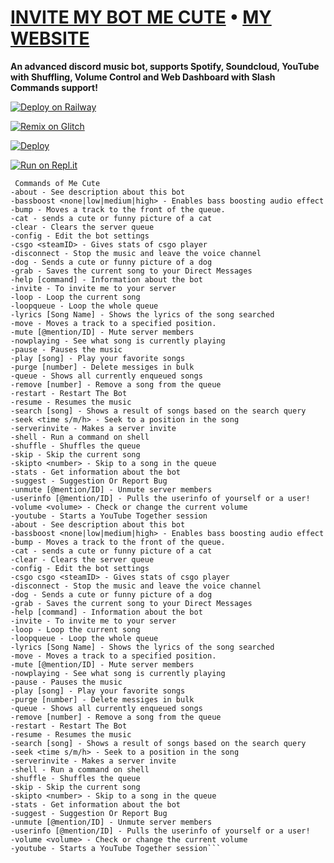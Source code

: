 # [INVITE MY BOT ME CUTE](https://bit.ly/MeCuTe)   •   [MY WEBSITE](https://www.oggy.ga)

**An advanced discord music bot, supports Spotify, Soundcloud, YouTube with Shuffling, Volume Control and Web Dashboard with Slash Commands support!**

[![Deploy on Railway](https://railway.app/button.svg)](https://u.oggy.ga/discord-music-bot-railway-deploy) 

[![Remix on Glitch](https://cdn.glitch.com/2703baf2-b643-4da7-ab91-7ee2a2d00b5b%2Fremix-button.svg)](https://glitch.com/edit/#!/import/github/nischay876/discord-music-bot)

[![Deploy](https://www.herokucdn.com/deploy/button.svg)](https://heroku.com/deploy?template=https://github.com/nischay876/discord-music-bot)

[![Run on Repl.it](https://repl.it/badge/github/nischay876/discord-music-bot)](https://repl.it/github/nischay876/discord-music-bot)
```
 Commands of Me Cute
-about - See description about this bot
-bassboost <none|low|medium|high> - Enables bass boosting audio effect
-bump - Moves a track to the front of the queue.
-cat - sends a cute or funny picture of a cat
-clear - Clears the server queue
-config - Edit the bot settings
-csgo <steamID> - Gives stats of csgo player
-disconnect - Stop the music and leave the voice channel
-dog - Sends a cute or funny picture of a dog
-grab - Saves the current song to your Direct Messages
-help [command] - Information about the bot
-invite - To invite me to your server
-loop - Loop the current song
-loopqueue - Loop the whole queue
-lyrics [Song Name] - Shows the lyrics of the song searched
-move - Moves a track to a specified position.
-mute [@mention/ID] - Mute server members
-nowplaying - See what song is currently playing
-pause - Pauses the music
-play [song] - Play your favorite songs
-purge [number] - Delete messiges in bulk
-queue - Shows all currently enqueued songs
-remove [number] - Remove a song from the queue
-restart - Restart The Bot
-resume - Resumes the music
-search [song] - Shows a result of songs based on the search query
-seek <time s/m/h> - Seek to a position in the song
-serverinvite - Makes a server invite
-shell - Run a command on shell
-shuffle - Shuffles the queue
-skip - Skip the current song
-skipto <number> - Skip to a song in the queue
-stats - Get information about the bot
-suggest - Suggestion Or Report Bug
-unmute [@mention/ID] - Unmute server members
-userinfo [@mention/ID] - Pulls the userinfo of yourself or a user!
-volume <volume> - Check or change the current volume
-youtube - Starts a YouTube Together session
-about - See description about this bot
-bassboost <none|low|medium|high> - Enables bass boosting audio effect
-bump - Moves a track to the front of the queue.
-cat - sends a cute or funny picture of a cat
-clear - Clears the server queue
-config - Edit the bot settings
-csgo csgo <steamID> - Gives stats of csgo player
-disconnect - Stop the music and leave the voice channel
-dog - Sends a cute or funny picture of a dog
-grab - Saves the current song to your Direct Messages
-help [command] - Information about the bot
-invite - To invite me to your server
-loop - Loop the current song
-loopqueue - Loop the whole queue
-lyrics [Song Name] - Shows the lyrics of the song searched
-move - Moves a track to a specified position.
-mute [@mention/ID] - Mute server members
-nowplaying - See what song is currently playing
-pause - Pauses the music
-play [song] - Play your favorite songs
-purge [number] - Delete messiges in bulk
-queue - Shows all currently enqueued songs
-remove [number] - Remove a song from the queue
-restart - Restart The Bot
-resume - Resumes the music
-search [song] - Shows a result of songs based on the search query
-seek <time s/m/h> - Seek to a position in the song
-serverinvite - Makes a server invite
-shell - Run a command on shell
-shuffle - Shuffles the queue
-skip - Skip the current song
-skipto <number> - Skip to a song in the queue
-stats - Get information about the bot
-suggest - Suggestion Or Report Bug
-unmute [@mention/ID] - Unmute server members
-userinfo [@mention/ID] - Pulls the userinfo of yourself or a user!
-volume <volume> - Check or change the current volume
-youtube - Starts a YouTube Together session```

